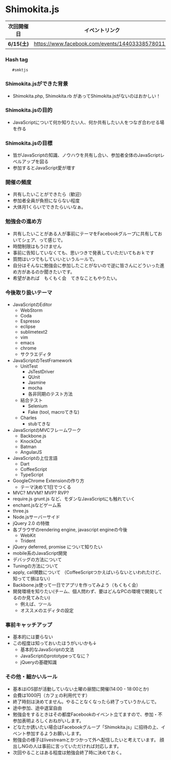Shimokita.js
============


|次回開催日| イベントリンク |
|:--------:|:--------------:|
| __6/15(土)__| https://www.facebook.com/events/144033385780111/ |


### Hash tag

```
   #smktjs
```

### Shimokita.jsができた背景
- Shimokita.php, Shimokita.rb があってShimokita.jsがないのはおかしい！


### Shimokita.jsの目的
- JavaScriptについて何か知りたい人、何か共有したい人をつなぎ合わせる場を作る


### Shimokita.jsの目標
- 皆がJavaScriptの知識、ノウハウを共有し合い、参加者全体のJavaScriptレベルアップを図る
- 参加するとJavaScript愛が増す


### 開催の頻度
- 共有したいことができたら（歓迎）
- 参加者全員が負担にならない程度
- 大体月1くらいでできたらいいなぁ。


### 勉強会の進め方
- 共有したいことがある人が事前にテーマをFacebookグループに共有しておいてシェア、って感じで。
- 時間制限はもうけません
- 事前に告知していなくても、思いつきで発表していただいてもおｋです
- 質問はいつでもしていいというルールで。
- 自分はそんなに勉強会に参加したことがないので逆に皆さんにどういった進め方があるのか聞きたいです。
- 希望があれば　もくもく会　てきなこともやりたい。
  


### 今後取り扱いテーマ

- JavaScriptのEditor
    - WebStorm
    - Coda
    - Espresso
    - eclipse
    - sublimetext2
    - vim
    - emacs
    - chrome
    - サクラエディタ
- JavaScriptのTestFramework
    - UnitTest
        - JsTestDriver
        - QUnit
        - Jasmine
        - mocha
        - 各非同期のテスト方法
    - 結合テスト
        - Selenium
        - Fake (tool, macroてきな)
    - Charles
        - stubてきな
- JavaScriptのMVCフレームワーク
    - Backbone.js
    - KnockOut
    - Batman
    - AngularJS
- JavaScriptの上位言語
    - Dart
    - CoffeeScript
    - TypeScript
- GoogleChrome Extensionの作り方
    - テーマ決めて1日でつくる
- MVC? MVVM? MVP? RVP?
- require.js grunt.js など、モダンなJavaScriptにも触れていく
- enchant.jsなどゲーム系
- three.js
- Node.jsサーバーサイド
- jQuery 2.0 の特徴
- 各ブラウザのrendering engine, javascript engineの今後
    - WebKit
    - Trident
- jQuery deferred, promise について知りたい
- mobile系のJavaScript開発
- デバッグの方法について
- Tuningの方法について
- apply, call関数について
（CoffeeScriptつかえばいらないといわれたけど、知ってて損はない）
- Backbone.js使って一日でアプリを作ってみよう（もくもく会）
- 開発環境を知りたい(チーム、個人問わず、要はどんなPCの環境で開発してるのか見てみたい)
    - 例えば、ツール
    - オススメのエディタの設定


### 事前キャッチアップ
- 基本的には要らない
- この程度は知っておいたほうがいいかも↓
  - 基本的なJavaScriptの文法
  - JavaScriptのprototypeってなに？
  - jQueryの基礎知識



### その他・細かいルール
- 基本はiOS部が活動していない土曜の昼間に開催(14:00 - 18:00とか)
- 会費は1000円（カフェの利用代です）
- 終了時刻は決めてません。やることなくなったら終了っていうかんじで。
- 途中参加、途中退室自由
- 勉強会をするときはその都度Facebookのイベント立てますので、参加・不参加表明よろしくおねがいします。
- どなたか誘いたい場合はFacebookグループ「Shimokita.js」に招待の上、イベント参加するようお願いします。
- 勉強会の様子はlivestreamとかつかって外へ配信したいと考えています。
  顔出しNGの人は事前に言っていただければ対応します。
- 次回やることはある程度は勉強会終了時に決めておく。

